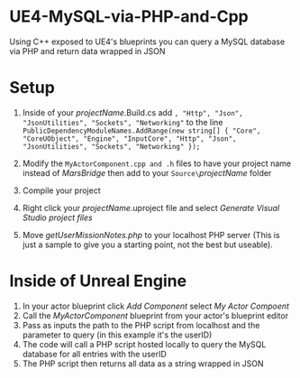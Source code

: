 # UE4-MySQL-via-PHP-and-Cpp
Using C++ exposed to UE4's blueprints you can query a MySQL database via PHP and return data wrapped in JSON

# Setup
1) Inside of your *projectName*.Build.cs add ` , "Http", "Json", "JsonUtilities", "Sockets", "Networking" ` to the line
`PublicDependencyModuleNames.AddRange(new string[] { "Core", "CoreUObject", "Engine", "InputCore", "Http", "Json", "JsonUtilities", "Sockets", "Networking" });`

2) Modify the `MyActorComponent.cpp and .h` files to have your project name instead of *MarsBridge* then add to your `Source\`*projectName* folder

3) Compile your project

4) Right click your *projectName*.uproject file and select *Generate Visual Studio project files*

5) Move *getUserMissionNotes.php* to your localhost PHP server (This is just a sample to give you a starting point, not the best but useable).

# Inside of Unreal Engine
1) In your actor blueprint click *Add Component* select *My Actor Compoent*
2) Call the *MyActorComponent* blueprint from your actor's blueprint editor
3) Pass as inputs the path to the PHP script from localhost and the parameter to query (in this example it's the userID)
4) The code will call a PHP script hosted locally to query the MySQL database for all entries with the userID
5) The PHP script then returns all data as a string wrapped in JSON
